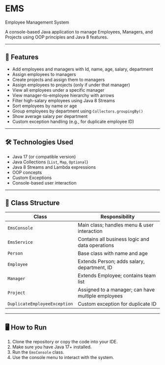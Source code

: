 # EMS
Employee Management System

A console-based Java application to manage Employees, Managers, and Projects using OOP principles and Java 8 features.

---

## 🚀 Features

- Add employees and managers with Id, name, age, salary, department
- Assign employees to managers
- Create projects and assign them to managers
- Assign employees to projects (only if under that manager)
- View all employees under a specific manager
- View manager-to-employee hierarchy with arrows
- Filter high-salary employees using Java 8 Streams
- Sort employees by name or age
- Group employees by department using `Collectors.groupingBy()`
- Show average salary per department
- Custom exception handling (e.g., for duplicate employee ID)

---

## 🛠️ Technologies Used

- Java 17 (or compatible version)
- Java Collections (`List`, `Map`, `Optional`)
- Java 8 Streams and Lambda expressions
- OOP concepts
- Custom Exceptions
- Console-based user interaction

---

## 🧱 Class Structure

| Class | Responsibility |
|-------|----------------|
| `EmsConsole` | Main class; handles menu & user interaction |
| `EmsService` | Contains all business logic and data operations |
| `Person` | Base class with name and age |
| `Employee` | Extends Person; adds salary, department, ID |
| `Manager` | Extends Employee; contains team list |
| `Project` | Assigned to a manager; can have multiple employees |
| `DuplicateEmployeeException` | Custom exception for duplicate ID |

---

## 🖥️ How to Run

1. Clone the repository or copy the code into your IDE.
2. Make sure you have Java 17+ installed.
3. Run the `EmsConsole` class.
4. Use the console menu to interact with the system.
